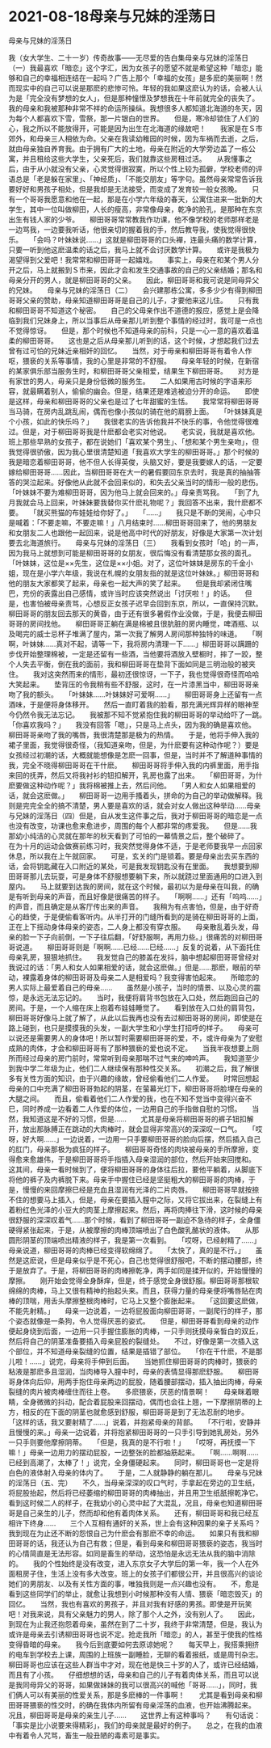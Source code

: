 # 2021-08-18母亲与兄妹的淫荡日



母亲与兄妹的淫荡日




我（女大学生、二十一岁）传奇故事——无尽爱的告白集母亲与兄妹的淫荡日（一）我最喜欢「暗恋」这个字汇，因为女孩子的愿望不就是希望这种「暗恋」能够和自己的幸福相连结在一起吗？广告上那个「幸福的女孩」是多麽的美丽啊！然而现实中的自己可以说是那麽的悲惨可怜。年轻的我如果这麽认为的话，会被人认为是「完全没有梦想的女人」，但是那种憧憬及梦想我在十年前就完全的丧失了。我的母亲和我被那种非常不祥的命运所操纵。我想很多人都知道北海道的冬天，因为每个人都喜欢下雪，雪祭，那一片银白的世界。　　但是，寒冷却锁住了人们的心，我之所以不能放得开，可能是因为出生在北海道的缘故吧！　　我家是在Ｓ市郊外，和母亲三人相依为命。父亲在我读幼稚园的时候，因为车祸而去逝，之后，就由母亲独自养育我。由于拥有广大的土地，母亲在附近的大学旁边盖了一栋公寓，并且租给这些大学生，父亲死后，我们就靠这些房租过活。　　从我懂事之后，由于从小就没有父亲，心灵觉得很寂寞，所以个性上较为孤僻，学校老师的评语总是「老是躲在家里」、「神经质」、「不能交朋友」等字句。虽然母亲常常告诉我要好好和男孩子相处，但是我却是无法接受，而变成了发育较一般女孩晚。　　只有一个哥哥我愿意和他在一起，那是在小学六年级的春天，公寓住进来一批新的大学生，其中一位叫做柳田，人长的瘦高，非常像母亲，乾净的脸孔，是那种在东京出生有钱人家的少爷。　　柳田哥哥常常教我作功课，他不像学校的老师那样老是一边骂我，一边要我听话，他很亲切的握着我的手，然后教导我，使我觉得很快乐。　　「会吗？叶妹妹说……」这就是柳田哥哥的口头襌，连最头痛的数学计算，只要一听到他这麽温柔的话之后，我马上就不会讨厌数学计算。　　或许是我极为渴望得到父爱吧！我常常和柳田哥哥一起嬉戏。　　事实上，母亲在和某个男人分开之后，马上就搬到Ｓ市来，因此才会和发生交通事故的自己的父亲结婚；那名和母亲分开的男人，就是柳田哥哥的父亲。　　因此，柳田哥哥和我可说是同母异父的兄妹。　　母亲与兄妹的淫荡日（二）　　会兴建那栋公寓，多多少少有得到柳田哥哥父亲的赞助，母亲知道柳田哥哥是自己的儿子，才要他来这儿住。　　只有我和柳田哥哥不知道这个秘密。　　自己的父毋亲作出不道德的报应，感觉上是会降临到我们兄妹身上，所以当事后从毋亲那儿听到整个事情的经过时，我可是一点也不觉得惊讶。　　但是，那个时候也不知道母亲的前科，只是一心一意的喜欢着温柔的柳田哥哥。　　这也是之后从母亲那儿听到的话，这个时候，才想起我们过去曾有过可怕的兄妹近亲相奸的回忆。　　当然，对于毋亲和柳田哥哥有着令人作呕，猥亵的关系等事情，我的心里是非常的不舒服。　　母亲年轻的时候，在新宿的某家俱乐部当服务生时，和柳田哥哥父亲相爱，结果生下柳田哥哥。　　对方是有家世的男人，毋亲只是身份低微的服务生。　　二人如果用古时候的字语来形容，就最瞒着别人，偷偷的幽会。但是，结果还是难逃被迫分开的命运。　　即使是这样，母亲和柳田哥哥的父亲也是过了七年甜蜜的生恬。　　我常常将柳田哥哥当马骑，在房内乱跳乱闹，偶而也像小孩似的骑在他的肩膀上面。　　「叶妹妹真是个小孩，如此的快乐吗？」　　我很老实的告诉他我并不快乐的事，令他觉得很难过。但是，对于柳田哥哥我是什麽都会老实对他说。　　老实说，我就是喜欢他。　　班上那些早熟的女孩子，都在说她们「喜欢某个男生」、「想和某个男生亲吻」，但我觉得很骄傲，因为我心里很清楚知道「我喜欢大学生的柳田哥哥。」那个时候的我是暗恋着柳田哥哥，他不但人长得英俊，头脑又好，要是我要嫁人的话，一定要嫁给柳田哥哥……因此，当柳田哥哥在大一的暑假要回东京去时，我是真的抽抽答答的哭泣起来。好像他从此就不会回来似的，和失去父亲当时的情形一般的悲伤。　　「叶妹妹不要为难柳田哥哥，因为他马上就会回来的。」母亲责骂我。　　「到了九月我就会马上回来，叶妹妹要我替你买什麽礼物呢？」我回答不出来，我什麽都不要。　　「就买熊猫的布娃娃给你好了。」　　「……」　　我只是不断的哭闹，心中只是喊着：「不要走嘛，不要走嘛！」八月结束时……柳田哥哥回来了，他的男朋友和女朋友二人也跟他一起回来，说是他高中时代的好朋友，好像是大家第一次计划要去北海道旅行。　　母亲与兄妹的淫荡日（三）　　我看到女孩时「哈」的一声，因为我马上就想到可能是柳田哥哥的女朋友，很后悔没有看清楚那女孩的面孔。　　「叶妹妹，这位是××先生，这位是××小姐。对了，这位叶妹妹是房东的千金小姐，现在是小学六年级，我说在札幌的女朋友指的就是这位叶妹妹。」柳田哥哥和他的朋友大家都笑了起来，母亲也一起大声的笑了起来。　　但是我却紧闭住嘴巴，充份的表露出自己感情，或许当时应该突然说出「讨厌啦！」的话。　　但是，也害怕被母亲责骂，心想反正女孩子迟早会回到东京，所以，一直保持沉默。　　柳田哥哥的朋友回去那天的黄昏，由于还有很多暑假作业没做，于是，我便去柳田哥哥的房间找他。　　柳田哥哥正躺在满是棉被且很肮脏的房内睡觉，啤酒瓶、以及喝完的威士忌杯子堆满了屋内，第一次我了解男人房间那种独特的味道。　　「啊啊，叶妹妹……真对不起，请等一下，我将房内清理一下……」柳田哥哥以蹒跚的步伐开始整理棉被，一定是还留有一些酒，当他要将酒放入壁橱时，摔了一跤，整个人失去平衡，倒在我的面前，我和柳田哥哥在垫背下面如同是三明治般的被夹住。　　我对这突然而来的情形，最初还很惊讶，一下子，我也觉得很奇怪而哈哈大笑起来。　　垫背压的令我稍有些不舒服，这时，在一片漆黑当中，柳田哥哥亲吻了我的额头。　　「叶妹妹……叶妹妹好可爱啊……」　　柳田哥哥身上还留有一点酒味，于是便将身体移开。　　然后一直盯着我的脸看，那充满光辉异样的眼神至今仍然令我无法忘记。　　我被那不知不觉紧抱住我的柳田哥哥的举动给吓了一跳。　　「你喜欢我吗？」　　我没有回答「嗯」，只是马上点头，因为我的确是喜欢他。　　柳田哥哥亲吻了我的嘴唇，我很清楚那是极为的热情。　　于是，他将手伸入我的裙子里面，我觉得很奇怪，（我知道亲吻，但是，为什麽要有这种动作呢？）要是女孩经过初潮的话，大概就能想像是怎麽一回事，但是，当时并不了解道种事情的我，完全不晓得柳田哥哥在干什麽。　　柳田哥哥将手伸入我的内裤里面，用手指来回的抚弄，然后又将我衬衫的钮扣解开，乳房也露了出来。　　「柳田哥哥，为什麽要做这种动作呢？」我将棉被推上去，然后问他。　　「男人和女人如果相爱的话，就会这麽做。」　　柳田哥哥一边用手搔着头，拼命的为自己的举动做解释。我则是完完全全的搞不清楚，男人要是喜欢的话，就会对女人做出这种举动……母亲与兄妹的淫荡日（四）但是，自从发生这件事之后，我对于柳田哥哥的暗恋是一点也没有改变，功课也愈来愈进步，周围的每个人都非常的疼爱我。　　但是……我那幼小纯洁的心灵就在那年的秋天看到了可怕的一幕情景之后，整个破碎了。　　在为十月的运动会做赛前练习时，我突然觉得身体不适，于是老师要我早一点回家休息，所以我在上午就回家。　　可是，玄关的门是锁着。要是母亲出去买东西的话，会将钥匙藏在入口附近的某处，可是我发现钥匙没有在里面。　　我想要到柳田哥哥那儿去玩耍，可是身体不舒服想要躺下来，所以就跷过里面通用的口进入到屋内。　　马上就要到达我的房间，就在这个时候，最初以为是母亲在叫我，的确是有听到母亲的声音，而且好像是很痛苦的样子。　　「啊啊……」还有「呜呜……」的声音，而且确定是从客厅传出来的声音。　　我稍为有点害怕，但是，由于好奇心的趋使，于是便偷看客听内。从半打开的门缝所看到的是骑在柳田哥哥的上面，正在上下摇动身体母亲的姿态，二人身上都没有穿衣服。　　母亲散乱着头发，母亲的脸一下子向前倒，一下子往后翻，「好舒服啊，再用力些。」很痛苦的对柳田哥哥说道。　　柳田哥哥则是「啊啊……已经……巳经……」反复的说着，从下面托住母亲乳房，狠狠地抓住。　　我发觉自己的膝盖在发抖，脑中想起柳田哥哥曾经对我说过的话：「男人和女人如果相爱的话，就会这麽做。」但是……那麽，眼前的举动，裸露着身体的柳田哥哥及母亲二人是相爱吗？我变得害怕起来。　　所暗恋的男人实际上最爱着自己的毋亲……　　虽然是小孩子，当时的情景、以及心灵的震惊，是永远无法忘记的。　　当时，我便将肩背书包放在入口处，然后跑回自己的房间。于是，一个人缩在床上抱着布娃娃睡觉了。　　看到放在入口处的肩背包，柳田哥哥好像马上就了解了，从此以后我再也没有去过柳田哥哥的房间，即使是在路上碰到，也只是摸摸我的头发，一副大学生和小学生打招呼的样子。　　母亲可以说还是需要男人的身体吧！所以暂时需要柳田哥哥的爱，不，或许母亲为了安慰成熟的肉体，才会和柳田哥哥有了那种猥亵的爱也说不定。　　当我半夜想要上厕所而经过母亲的房门前时，常常听到母亲那喘不过气来的呻吟声。　　我知道至少到我中学二年级为止，他们二人继续保有那种性交关系。　　初潮之后，我了解很多有关性方面的知识，由于兴趣的缘故，曾经偷看他们二人作爱。　　时常回想起母亲的口中充满了柳田哥哥勃起的阴茎，在萤幕光灯下，柳田哥哥将脸埋在母亲的大腿之间。　　而且，偷看着他们二人作爱的我，也在不知不觉当中变得兴奋不巳，同时养成一边看着二人作爱的体位，一边用自己的手指做自慰的习惯。　　当然，我知道这是不好的习惯，但是……　　尤其是母亲将柳田哥哥的裤子钮扣解开，放出那脉膊正在跳动的大肉棒时，就会显得非常高兴的深深叹一口气。　　「哎呀，好大啊……」一边说着，一边用一只手要柳田哥哥的脸向后摆，然后插入自己的肛门，母亲那极为疯狂的样子。　　柳田哥哥奇怪的肉块被母亲的手所摩擦，变得愈来愈雄伟，于是柳田哥哥将手指插入母亲湿润的部位，然后开始来回搅和。　　这其间，母亲一看时候到了，便将柳田哥哥的身体往后拉，要他平躺着，从脚底下将他的裤子及内裤脱下来。母亲手中握住已经是坚挺粗大的柳田哥哥的肉棒，于是，慢慢的来回摩擦巳经是充血且湿润有光泽的二片肉唇。　　柳田哥哥早就按捺不住的想要马上插入，但是，母亲在要插入膣中之际，又将它拔出来，在裂缝上有着粉红色光泽的小豆大的肉茎上摩擦起来。然后，再将肉捧往下滑，这时候的母亲很舒服的深深叹着气……那个时候，看到了柳田哥哥一副迫不急待的样子，全身僵硬得紧张起来，于是，从被摩擦的肉棒顶端喷出了白色酸乳酪状的液体。　　从那圆形阴茎的顶端喷出精液的样子，我是第一次看到。　　「哎呀，已经射精了……」母亲说道，柳田哥哥的肉棒巳经变得软绵绵了。　　「太快了，真的是不行。」　　虽然是这麽说，但是母亲似乎是不死心，自己也觉得很舒服吧，不断的摆动腰部，终于是放弃了。于是，将柳田哥哥的肉棒擦乾净，两手如同是揉开似的，开始慢慢的摩擦。　　刚开始会觉得全身酥痒，但是，终于感觉全身很舒服。柳田哥哥那根软绵绵的肉棒，马上又很有精神的抬起头来。而且，获得力量的母亲便将嘴唇贴在肉棒的顶喘，用舌头摩擦整根肉棒时，它马上又整个膨胀起来。　　「这回要这麽做，不能先射精。」　　母亲一边说着，一边将屁股面向柳田哥哥，一副爬行的样子，那个姿态就像是一条狗，令人觉得厌恶的姿式。　　但是，柳田哥哥看到母亲的动作便起身绕到后面，一边用一只手握住膨胀的肉棒，一只手则抚摸母亲皙白的双丘，然后将自己的阴茎准备要插入母亲屁股的裂缝处。　　不过，好像是第一次插入这个部位，并不知道母亲裂缝的位置，结果是插错了部位。　　「你在干什麽，不是那儿啦！……」说完，母亲将手伸到后面。　　当她抓住柳田哥哥的肉棒时，猥亵的粘液是那麽多且湿润，当肉棒导入膣中时，母亲的表情显得那麽舒服。　　柳田哥哥身体向后仰，用两手抱住母亲两边的屁股，随着腰部摆动，插入抽出肉棒，母亲裂缝的肉片被肉棒缠住而往上卷。　　多麽猥亵，厌恶的情景啊！　　母亲眯着眼睛，全身微微的抖动，配合着屁股来回摆动，偶而也会往上翘，一下摩擦阴蒂的上方，相反的在下面的阴茎也就愈感到舒服，柳田哥哥是到了无法忍耐的地步。　　「这样的话，我又要射精了……」说着，并抱紧母亲的背部。　　「不行啦，安静并且慢慢的来。」母亲一边说着，并将抱紧柳田哥哥的一只手引导到她乳房处，另外一只手则要他摩擦阴蒂。　　「但是，我真的是不行啦！」　　「哎呀，再抚摸一下嘛！」母亲一边用力的摆动屁股，一边整张的脸都抽筋起来。　　「啊……啊啊……已经到高潮了，太棒了！」说完，全身僵硬起来。　　同时，柳田哥哥也一定是将白色的液体射入母亲的体内了。　　于是，二人就静静的躺在那儿。　　母亲与兄妹的淫荡日（五、完）　　不久，当母亲深深的叹口气时，手拿起在旁边的卫生纸，将屁股抬起，然后将已经萎缩的柳田哥哥的肉棒抽出，并且用卫生纸舐擦乾净它。　　看到这时候二人的样子，在我幼小的心灵中起了大混乱，况且，母亲也知道柳田哥哥是自己亲生的儿子，然而却和他有着肉体关系。　　还有，柳田哥哥和我已经互相许下终身……　　三个人互相有通奸的关系，世上会有这种因果的亲子关系吗？　　我到现在为止还不断的怨恨自己为什麽会有那麽不幸的命运。　　如果只有我和柳田哥哥的话，我还认为自己有救；但是，看到母亲和柳田哥哥猥亵的姿态，我当时的心情简直是无法形容。如同是畜生的举动，这恐怕是永远无法从我的脑中消除的。　　我的个性始终是没有改变，进入东京女子大学后的第一年，我一个人在外面租房子住，生活上没有多大改变。班上的女孩子们都很公开，并且很高兴的谈论她们的男朋友、以及有关性方面的事，唯独我则是一点兴趣也没有。　　不，愈是看到这些同学们的举止，就愈让我想到小时候那种没有人情、猥亵「暗恋毁灭」的回亿。　　当然，我也有喜欢的男孩子，并且对我有好感的男孩。即使是开玩笑吧！对我来说，具有父亲魅力的男人，除了那个人之外，没有别人了。　　因此，到现在为止我还抱怨着母亲，虽然在到了二十岁，我终于非常清楚，但是，我认为或许是母亲去引诱柳田哥哥也说不定。抢走我所「暗恋」的人，甚至于使我的性格变得昏暗的母亲。　　我今后到底要如何去原谅她呢？　　每天早上，我搭乘拥挤的电车到学校去上课，周围的上班族一副睡脸，无聊的看着报纸，或是周刊杂志。柳田哥哥也应该在这些人群当中才对，现在他是快三十岁的人了，或许已经结婚，而且有了小孩。　　仔细想想的话，母亲和自己的儿子有着肉体关系，而且可以说是我同母异父的哥哥，如果做妹妹的我可以很高兴的喊他「哥哥……」，同时，我们俩人可以有美丽的性爱关系，那是多麽棒的一件事啊！　　尤其是看到母亲和柳田哥哥猥亵的性交时，的确在我体内所留有母亲淫荡的血液，也开始沸腾起来。　　况且，柳田哥哥是母亲的亲生儿子……　　这世界上有这种事吗？　　有句话说：「事实是比小说要来得精彩」，我们的母亲就是最好的例子。　　总之，在我的血液中有着令人咒骂，畜生一般丑陋的毒素可是事实。




